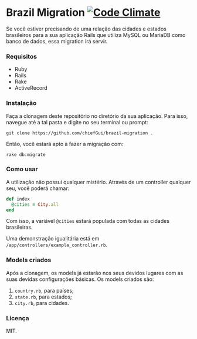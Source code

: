 # Brazil Migration [![Code Climate](https://codeclimate.com/github/chiefGui/brazil-migration/badges/gpa.svg)](https://codeclimate.com/github/chiefGui/brazil-migration)
Se você estiver precisando de uma relação das cidades e estados brasileiros para a sua aplicação Rails que utiliza MySQL ou MariaDB como banco de dados, essa migration irá servir.

### Requisitos

- Ruby
- Rails
- Rake
- ActiveRecord

### Instalação
Faça a clonagem deste repositório no diretório da sua aplicação. Para isso, navegue até a tal pasta e digite no seu terminal ou prompt:

```
git clone https://github.com/chiefGui/brazil-migration .
```

Então, você estará apto à fazer a migração com:

```
rake db:migrate
```

### Como usar

A utilização não possui qualquer mistério. Através de um controller qualquer seu, você poderá chamar:

```ruby
def index
  @cities = City.all
end
```

Com isso, a variável `@cities` estará populada com todas as cidades brasileiras.

Uma demonstração igualitária está em `/app/controllers/example_controller.rb`.

### Models criados

Após a clonagem, os models já estarão nos seus devidos lugares com as suas devidas configurações básicas. Os models criados são:

1. `country.rb`, para países;
2. `state.rb`, para estados;
3. `city.rb`, para cidades.

### Licença

MIT.

